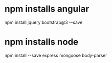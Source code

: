 # npm installs angular
npm install jquery bootstrap@3 --save

# npm installs node
npm install --save express mongoose body-parser
